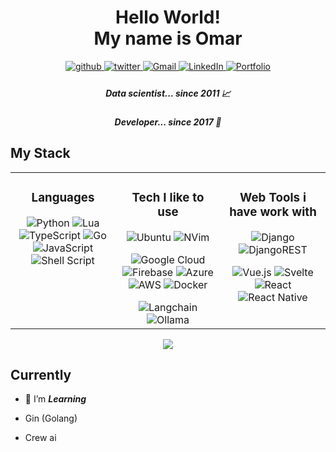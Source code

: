 

<div align="center">
<h1> Hello World! <br> My name is Omar </h1>
</div>  


<div align="center">
<a href="https://github.com/chamartin3" target="_blank">
<img src=https://img.shields.io/badge/github-%2324292e.svg?&style=for-the-badge&logo=github&logoColor=white alt=github style="margin-bottom: 5px;" />
</a>
<a href="https://twitter.com/omiengland" target="_blank">
<img src=https://img.shields.io/badge/twitter-%2300acee.svg?&style=for-the-badge&logo=twitter&logoColor=white alt=twitter style="margin-bottom: 5px;" />
</a>
<a href="mailto:omi.fullstack@gmail.com" target="_blank">
<img src=https://img.shields.io/badge/Gmail-D14836?style=for-the-badge&logo=gmail&logoColor=white alt=Gmail style="margin-bottom: 5px;" />
</a> 
<a href="https://www.linkedin.com/in/ogespana/" target="_blank">
<img src=https://img.shields.io/badge/linkedin-%230077B5.svg?style=for-the-badge&logo=linkedin&logoColor=white alt=LinkedIn style="margin-bottom: 5px;" />
</a> <a href="https://omicv-4db8f.web.app/" target="_blank">
<img src=https://img.shields.io/badge/Portfolio-%230077B5.svg?color=purple&style=for-the-badge alt=Portfolio style="margin-bottom: 5px;"  />
</a> 
</div>  



<div align="center">

<h5> Data scientist... since 2011 📈 </h5>
<h5> Developer... since 2017 🚀 </h5>

</div>  






## My Stack
<table><tr><td valign="top"width="25%"><div align="center">

### Languages
![Python](https://img.shields.io/badge/python-3670A0?style=for-the-badge&logo=python&logoColor=ffdd54) 
![Lua](https://img.shields.io/badge/lua-%232C2D72.svg?style=for-the-badge&logo=lua&logoColor=white)
![TypeScript](https://img.shields.io/badge/typescript-%23007ACC.svg?style=for-the-badge&logo=typescript&logoColor=white)
![Go](https://img.shields.io/badge/go-%2300ADD8.svg?style=for-the-badge&logo=go&logoColor=white)
![JavaScript](https://img.shields.io/badge/javascript-%23323330.svg?style=for-the-badge&logo=javascript&logoColor=black&color=gold)
![Shell Script](https://img.shields.io/badge/shell_script-%23121011.svg?style=for-the-badge&logo=gnu-bash&logoColor=white)



</td><td valign="top" halign="center" width="25%"><div align="center">

### Tech I like to use
  <img alt="Ubuntu" src="https://img.shields.io/badge/Ubuntu-E95420?style=for-the-badge&logo=ubuntu&logoColor=white" />

  <img alt="NVim" src="https://img.shields.io/badge/VIM-%2311AB00.svg?style=for-the-badge&logo=vim&logoColor=white"/>



![Google Cloud](https://img.shields.io/badge/GoogleCloud-%234285F4.svg?style=for-the-badge&logo=google-cloud&logoColor=gold)
![Firebase](https://img.shields.io/badge/firebase-%23039BE5.svg?style=for-the-badge&logo=firebase)
![Azure](https://img.shields.io/badge/azure-%230072C6.svg?style=for-the-badge&logo=azure-devops&logoColor=white)
![AWS](https://img.shields.io/badge/AWS-%23FF9900.svg)
![Docker](https://img.shields.io/badge/docker-%230db7ed.svg?style=for-the-badge&logo=docker&logoColor=white)

<img alt="Langchain" src="https://img.shields.io/badge/Langchain-%23107C10.svg?style=for-the-badge&logoColor=white"/>

<img alt="Ollama" src="https://img.shields.io/badge/Ollama-%23FFFC00.svg?style=for-the-badge&logoColor=white"/>
 
</div>  
</div>  
</td><td valign="top" halign="center" width="25%"><div align="center">

### Web Tools i have work with
![Django](https://img.shields.io/badge/django-%23092E20.svg?style=for-the-badge&logo=django&logoColor=white)
![DjangoREST](https://img.shields.io/badge/DJANGO-REST-ff1709?style=for-the-badge&logo=django&logoColor=white&color=ff1709&labelColor=gray)

![Vue.js](https://img.shields.io/badge/vuejs-%2335495e.svg?style=for-the-badge&logo=vuedotjs&logoColor=%234FC08D)
![Svelte](https://img.shields.io/badge/svelte-%23f1413d.svg?style=for-the-badge&logo=svelte&logoColor=white)
![React](https://img.shields.io/badge/react-%2320232a.svg?style=for-the-badge&logo=react&logoColor=%2361DAFB)
![React Native](https://img.shields.io/badge/react_native-%2320232a.svg?style=for-the-badge&logo=react&logoColor=%2361DAFB)
</div>  
</td></tr></table>




<div align="center"><img src="https://github-readme-stats.vercel.app/api/top-langs/?username=chamartin3&theme=prussian&layout=compact&hide_border=true&hide=php,html,hack&langs_count=10" align="center" /></div>  


## Currently
- 🌱 I’m ***Learning*** 

- Gin (Golang)
- Crew ai


<br>

